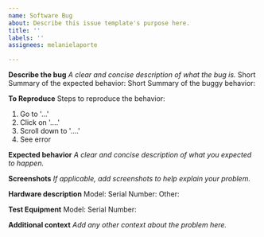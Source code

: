 ```yaml
---
name: Software Bug
about: Describe this issue template's purpose here.
title: ''
labels: ''
assignees: melanielaporte

---
```


**Describe the bug**
_A clear and concise description of what the bug is._
Short Summary of the expected behavior:
Short Summary of the buggy behavior:
 
 
**To Reproduce**
Steps to reproduce the behavior:
1. Go to '...'
2. Click on '....'
3. Scroll down to '....'
4. See error
 
 
**Expected behavior**
_A clear and concise description of what you expected to happen._
 
 
**Screenshots**
_If applicable, add screenshots to help explain your problem._
 
 
**Hardware description**
Model:
Serial Number:
Other:
 
**Test Equipment**
Model:
Serial Number:

**Additional context**
_Add any other context about the problem here._
